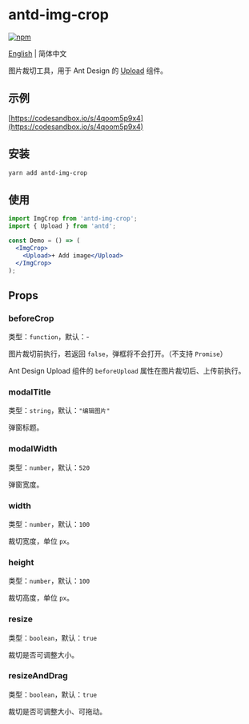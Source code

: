 # antd-img-crop

[![npm](https://img.shields.io/npm/v/antd-img-crop.svg?style=flat-square)](https://www.npmjs.com/package/antd-img-crop)

[English](./README.md) | 简体中文

图片裁切工具，用于 Ant Design 的 [Upload](https://ant.design/components/upload-cn/) 组件。

## 示例

[https://codesandbox.io/s/4qoom5p9x4](https://codesandbox.io/s/4qoom5p9x4)

## 安装

```bash
yarn add antd-img-crop
```

## 使用

```jsx harmony
import ImgCrop from 'antd-img-crop';
import { Upload } from 'antd';

const Demo = () => (
  <ImgCrop>
    <Upload>+ Add image</Upload>
  </ImgCrop>
);
```

## Props

### beforeCrop

类型：`function`，默认：-

图片裁切前执行，若返回 `false`，弹框将不会打开。（不支持 `Promise`）

Ant Design Upload 组件的 `beforeUpload` 属性在图片裁切后、上传前执行。

### modalTitle

类型：`string`，默认：`"编辑图片"`

弹窗标题。

### modalWidth

类型：`number`，默认：`520`

弹窗宽度。

### width

类型：`number`，默认：`100`

裁切宽度，单位 `px`。

### height

类型：`number`，默认：`100`

裁切高度，单位 `px`。

### resize

类型：`boolean`，默认：`true`

裁切是否可调整大小。

### resizeAndDrag

类型：`boolean`，默认：`true`

裁切是否可调整大小、可拖动。
